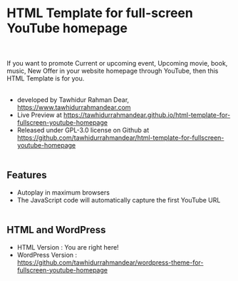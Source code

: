 # HTML Template for full-screen YouTube homepage <br><br>
If you want to promote Current or upcoming event, Upcoming movie, book, music, New Offer in your website homepage through YouTube, then this HTML Template is for you. <br>
<br>
* developed by Tawhidur Rahman Dear, https://www.tawhidurrahmandear.com <br>
* Live Preview at https://tawhidurrahmandear.github.io/html-template-for-fullscreen-youtube-homepage <br>
* Released under GPL-3.0 license on Github at https://github.com/tawhidurrahmandear/html-template-for-fullscreen-youtube-homepage <br><br>


## Features <br>
* Autoplay in maximum browsers <br>
* The JavaScript code will automatically capture the first YouTube URL <br><br>


## HTML and WordPress <br>
* HTML Version : You are right here! <br>
* WordPress Version : https://github.com/tawhidurrahmandear/wordpress-theme-for-fullscreen-youtube-homepage 
